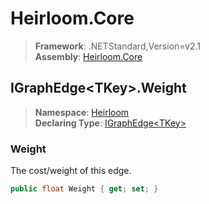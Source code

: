 # Heirloom.Core

> **Framework**: .NETStandard,Version=v2.1  
> **Assembly**: [Heirloom.Core][0]  

## IGraphEdge\<TKey>.Weight

> **Namespace**: [Heirloom][0]  
> **Declaring Type**: [IGraphEdge\<TKey>][1]  

### Weight

The cost/weight of this edge.

```cs
public float Weight { get; set; }
```

[0]: ../../../Heirloom.Core.md
[1]: ../IGraphEdge[TKey].md
